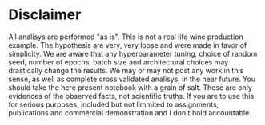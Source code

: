 # Disclaimer
All analisys are performed "as is". This is not a real life wine production example. The hypothesis are very, very loose and were made in favor of simplicity. We are aware that any hyperparameter tuning, choice of random seed, number of epochs, batch size and architectural choices may drastically change the results. We may or may not post any work in this sense, as well as complete cross validated analisys, in the near future. You should take the here present notebook with a grain of salt. These are only evidences of the observed facts, not scientific truths. If you are to use this for serious purposes, included but not limmited to assignments, publications and commercial demonstration and I don't hold accountable.